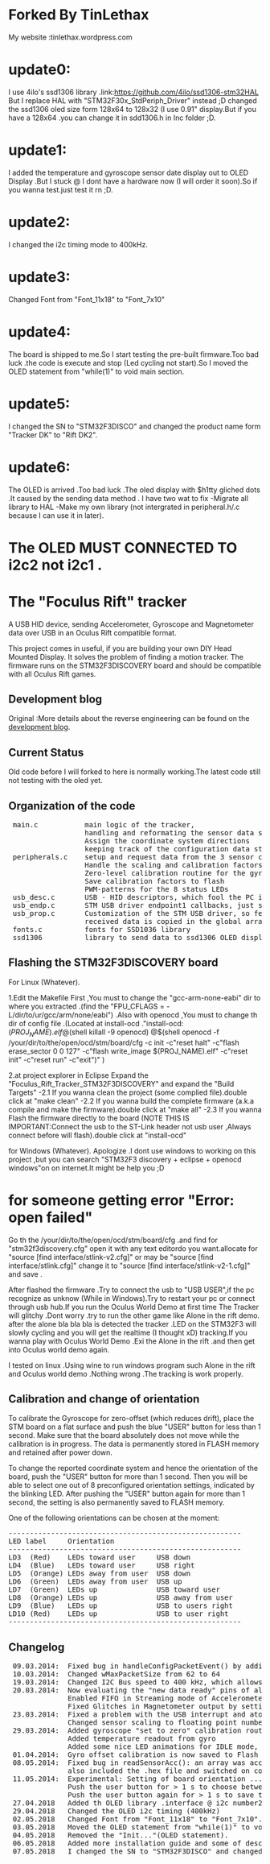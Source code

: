 Forked By TinLethax
=
My website :tinlethax.wordpress.com
# update0:
I use 4ilo's ssd1306 library .link:https://github.com/4ilo/ssd1306-stm32HAL
But I replace HAL with "STM32F30x_StdPeriph_Driver" instead ;D 
changed the ssd1306 oled size form 128x64 to 128x32 (I use 0.91" display.But if you have a 128x64 .you can change it in sdd1306.h in Inc folder ;D.

# update1:
I added the temperature and gyroscope sensor date display out to OLED Display .But I stuck @ I dont have a hardware now (I will order it soon).So if you wanna test.just test it rn ;D.

# update2:
I changed the i2c timing mode to 400kHz.

# update3:
Changed Font from "Font_11x18" to "Font_7x10"

# update4:
The board is shipped to me.So I start testing the pre-built firmware.Too bad luck .the code is execute and stop (Led cycling not start).So I moved the OLED statement from "while(1)" to void main section.

# update5:
I changed the SN to "STM32F3DISCO" and changed the product name form "Tracker DK" to "Rift DK2".

# update6: 
The OLED is arrived .Too bad luck .The oled display with $h1tty gliched dots .It caused by the sending data method .
I have two wat to fix 
-Migrate all library to HAL 
-Make my own library (not intergrated in peripheral.h/.c because I can use it in later).

# The OLED MUST CONNECTED TO i2c2 not i2c1 .
The "Foculus Rift" tracker
==========================
A USB HID device, sending Accelerometer, Gyroscope and Magnetometer data over USB in an Oculus Rift compatible format.

This project comes in useful, if you are building your own DIY Head Mounted Display. It solves the problem of finding a motion tracker. The firmware runs on the STM32F3DISCOVERY board and should be compatible with all Oculus Rift games.

Development blog
------------------
Original :More details about the reverse engineering can be found on the [development blog](http://yetifrisstlama.blogspot.fr/2014/03/the-foculus-rift-part-2-reverse.html).

Current Status
------------------
Old code before I will forked to here is normally working.The latest code still not testing with the oled yet.

Organization of the code
-------------------------
<pre>
 main.c           main logic of the tracker,
                  handling and reformating the sensor data stream and packing it into 62 byte packets to be sent over USB,
                  Assign the coordinate system directions
                  keeping track of the configuration data structures which the libOVR might send and request
 peripherals.c    setup and request data from the 3 sensor chips over SPI and I2C
                  Handle the scaling and calibration factors, so the headtracker moves in the right way
                  Zero-level calibration routine for the gyroscope
                  Save calibration factors to flash
                  PWM-patterns for the 8 status LEDs
 usb_desc.c       USB - HID descriptors, which fool the PC into thinking that there is an Oculus RIft corrected
 usb_endp.c       STM USB driver endpoint1 callbacks, just sets some global flags to inform the main routine when there is new data
 usb_prop.c       Customization of the STM USB driver, so feature reports can be sent and received
                  received data is copied in the global array featureReportData[] and then processed by the main loop
 fonts.c          fonts for SSD1036 library
 ssd1306          library to send data to ssd1306 OLED display.send out from i2c number 2 port.                    
</pre>

Flashing the STM32F3DISCOVERY board
------------------------------------
For Linux (Whatever).

1.Edit the Makefile First ,You must to change the "gcc-arm-none-eabi" dir to where you extracted .(find the "FPU_CFLAGS 	= -L/dir/to/ur/gcc/arm/none/eabi") .Also with openocd ,You must to change th dir of config file .(Located at install-ocd ."install-ocd: $(PROJ_NAME).elf
	@$(shell killall -9 openocd)
	@$(shell openocd -f /your/dir/to/the/open/ocd/stm/board/cfg -c init -c"reset halt" -c"flash erase_sector 0 0 127" -c"flash write_image $(PROJ_NAME).elf" -c"reset init" -c"reset run" -c"exit")" )

2.at project explorer in Eclipse Expand the "Foculus_Rift_Tracker_STM32F3DISCOVERY" and expand the "Build Targets" 
-2.1 If you wanna clean the project (some complied file).double click at "make clean" 
-2.2 If you wanna build the complete firmware (a.k.a compile and make the firmware).double click at "make all"
-2.3 If you wanna Flash the firmware directly to the board (NOTE THIS IS IMPORTANT:Connect the usb to the ST-Link header not usb user ,Always connect before will flash).double click at "install-ocd"

for Windows (Whatever).
Apologize .I dont use windows to working on this project ,but you can search "STM32F3 discovery + eclipse + openocd windows"on on internet.It might be help you ;D

# for someone getting error "Error: open failed"
Go th the /your/dir/to/the/open/ocd/stm/board/cfg .and find for "stm32f3discovery.cfg"
open it with any text editordo you want.allocate for "source [find interface/stlink-v2.cfg]" or may be "source [find interface/stlink.cfg]" change it to "source [find interface/stlink-v2-1.cfg]" and save .

After flashed the firmware .Try to connect the usb to "USB USER",if the pc recognize as unknow (While in Windows).Try to restart your pc or connect through usb hub.If you run the Oculus World Demo at first time The Tracker will glitchy .Dont worry .try to run the other game like Alone in the rift demo. after the alone bla bla bla is detected the tracker .LED on the STM32F3 will slowly cycling and you will get the realtime (I thought xD) tracking.If you wanna play with Oculus World Demo .Exi the Alone in the rift .and then get into Oculus world demo again.

I tested on linux .Using wine to run windows program such Alone in the rift and Oculus world demo .Nothing wrong .The tracking is work properly.

Calibration and change of orientation
--------------------------------------
To calibrate the Gyroscope for zero-offset (which reduces drift), place the STM board on a flat surface
and push the blue "USER" button for less than 1 second. Make sure that
the board absolutely does not move while the calibration is in progress. The data is permanently stored
in FLASH memory and retained after power down.

To change the reported coordinate system and hence the orientation of the board, push the "USER" button
for more than 1 second. Then you will be able to select one out of 8 preconfigured orientation settings,
indicated by the blinking LED. After pushing the "USER" button again for more than 1 second, the setting
is also permanently saved to FLASH memory.

One of the following orientations can be chosen at the moment:
<pre>
-------------------------------------------------------
LED label     Orientation
-------------------------------------------------------
LD3  (Red)    LEDs toward user     USB down
LD4  (Blue)   LEDs toward user     USB right
LD5  (Orange) LEDs away from user  USB down
LD6  (Green)  LEDs away from user  USB up
LD7  (Green)  LEDs up              USB toward user
LD8  (Orange) LEDs up              USB away from user
LD9  (Blue)   LEDs up              USB to users right
LD10 (Red)    LEDs up              USB to user right
-------------------------------------------------------
</pre>

Changelog
--------------------------------
<pre>
 09.03.2014:  Fixed bug in handleConfigPacketEvent() by adding break; statements (data rate was always 1 ms before)
 10.03.2014:  Changed wMaxPacketSize from 62 to 64
 19.03.2014:  Changed I2C Bus speed to 400 kHz, which allows to read all 3 sensors in 0.65 ms  (before it was > 2 ms)
 20.03.2014:  Now evaluating the "new data ready" pins of all 3 sensors (improves timing a lot, reduces jitter)
              Enabled FIFO in Streaming mode of Accelerometer and Gyro (no samples will be lost!)
              Fixed Glitches in Magnetometer output by setting it to 75 Hz measurement rate (was 220 Hz before)
 23.03.2014:  Fixed a problem with the USB interrupt and atomic access, not allowing the tracker to change sensor scale
              Changed sensor scaling to floating point numbers and scaled to values as expected from the SDK
 29.03.2014:  Added gyroscope "set to zero" calibration routine (Press the user button on the STM board and keep it very still)
              Added temperature readout from gyro
              Added some nice LED animations for IDLE mode, Tracker running mode and Calibration mode
 01.04.2014:  Gyro offset calibration is now saved to Flash at address 0x08006000 and hence retained after power off
 08.05.2014:  Fixed bug in readSensorAcc(): an array was accessed outside its boundaries.
              also included the .hex file and switched on compiler optimizations
 11.05.2014:  Experimental: Setting of board orientation ...
              Push the user button for > 1 s to choose between 8 preconfigured orientation settings
              Push the user button again for > 1 s to save the setting to FLASH memory
 27.04.2018   Added th OLED library .interface @ i2c number2 .OLED display .e-compass temperature and gyroscope data
 29.04.2018   Changed the OLED i2c timing (400kHz)
 02.05.2018   Changed Font from "Font_11x18" to "Font_7x10".I hope the fonts still readable xD.
 03.05.2018   Moved the OLED statement from "while(1)" to void main section.
 04.05.2018   Removed the "Init..."(OLED statement).
 06.05.2018   Added more installation guide and some of descriptions
 07.05.2018   I changed the SN to "STM32F3DISCO" and changed the product name form "Tracker DK" to "Rift DK2".
